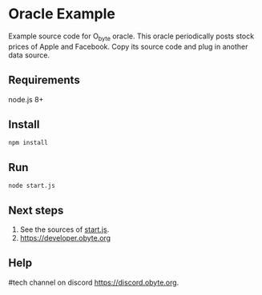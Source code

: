 # Oracle Example

Example source code for O<sub>byte</sub> oracle.  This oracle periodically posts stock prices of Apple and Facebook.  Copy its source code and plug in another data source.

## Requirements

node.js 8+

## Install
```
npm install
```
## Run
```
node start.js
```

## Next steps

1. See the sources of [start.js](https://github.com/byteball/oracle-example/blob/master/start.js).
1. https://developer.obyte.org

## Help

\#tech channel on discord https://discord.obyte.org.

